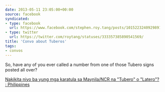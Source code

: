 ```yaml
---
date: 2013-05-11 23:05:00+00:00
source: facebook
syndicated:
- type: facebook
  url: https://www.facebook.com/stephen.roy.tang/posts/10152232409298912
- type: twitter
  url: https://twitter.com/roytang/statuses/333357385890541569/
title: 'Convo about Tuberos'
tags:
- convos
---
```


So, have any of you ever called a number from one of those Tubero signs posted all over? 

[Nakikita niyo ba yung mga karatula sa Maynila/NCR na "Tubero" o "Latero"? : Philippines](https://www.reddit.com/r/Philippines/comments/1e4jly/nakikita_niyo_ba_yung_mga_karatula_sa_maynilancr/)